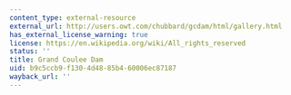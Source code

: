 ```yaml
---
content_type: external-resource
external_url: http://users.owt.com/chubbard/gcdam/html/gallery.html
has_external_license_warning: true
license: https://en.wikipedia.org/wiki/All_rights_reserved
status: ''
title: Grand Coulee Dam
uid: b9c5ccb9-f130-4d48-85b4-60006ec87187
wayback_url: ''
---
```

